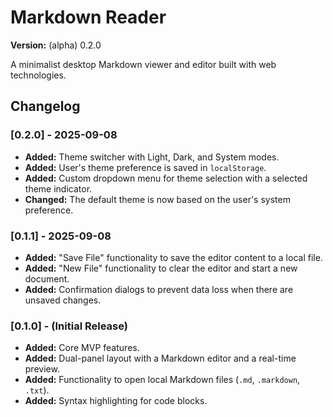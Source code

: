 # Markdown Reader

**Version:** (alpha) 0.2.0

A minimalist desktop Markdown viewer and editor built with web technologies.

## Changelog

### [0.2.0] - 2025-09-08
- **Added:** Theme switcher with Light, Dark, and System modes.
- **Added:** User's theme preference is saved in `localStorage`.
- **Added:** Custom dropdown menu for theme selection with a selected theme indicator.
- **Changed:** The default theme is now based on the user's system preference.

### [0.1.1] - 2025-09-08
- **Added:** "Save File" functionality to save the editor content to a local file.
- **Added:** "New File" functionality to clear the editor and start a new document.
- **Added:** Confirmation dialogs to prevent data loss when there are unsaved changes.

### [0.1.0] - (Initial Release)
- **Added:** Core MVP features.
- **Added:** Dual-panel layout with a Markdown editor and a real-time preview.
- **Added:** Functionality to open local Markdown files (`.md`, `.markdown`, `.txt`).
- **Added:** Syntax highlighting for code blocks.